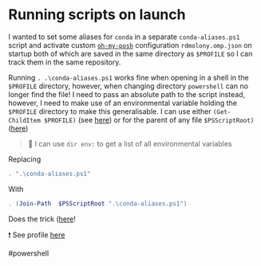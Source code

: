 # Running scripts on launch

I wanted to set some aliases for `conda` in a separate `conda-aliases.ps1` script and activate custom [`oh-my-posh`](https://github.com/JanDeDobbeleer/oh-my-posh) configuration `rdmolony.omp.json` on startup both of which are saved in the same directory as `$PROFILE` so I can track them in the same repository.

Running `. .\conda-aliases.ps1` works fine when opening in a shell in the `$PROFILE` directory, however, when changing directory `powershell` can no longer find the file!  I need to pass an absolute path to the script instead, however, I need to make use of an environmental variable holding the `$PROFILE` directory to make this generalisable.  I can use either `(Get-ChildItem $PROFILE)` (see [here](https://www.sean-lloyd.com/post/get-path-relative-script-location-powershell/)) or for the parent of any file `$PSScriptRoot)` ([here](https://thinkpowershell.com/add-script-flexibility-relative-file-paths/))

> :book: I can use `dir env:` to get a list of all environmental variables

Replacing

```powershell
. ".\conda-aliases.ps1"
```

With

```powershell
. (Join-Path  $PSScriptRoot ".\conda-aliases.ps1")
```

Does the trick ([here](https://stackoverflow.com/questions/13783759/concatenate-network-path-variable)!

:exclamation: See profile [here](https://github.com/rdmolony/dotfiles-windows)

#powershell
